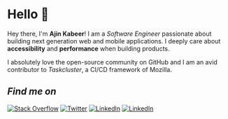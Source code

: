# Hello 👋

Hey there, I'm **Ajin Kabeer**! I am a _Software Engineer_ passionate about building next generation web and mobile applications. I deeply care about **accessibility** and **performance** when building products.

I absolutely love the open-source community on GitHub and I am an avid contributor to _Taskcluster_, a CI/CD framework of Mozilla.

## _Find me on_

[![Stack Overflow](https://img.icons8.com/color/48/000000/stackoverflow.png)](https://stackoverflow.com/users/11459285/ajin-kabeer) [![Twitter](https://img.icons8.com/fluent/48/000000/twitter.png)](http://twitter.com/kabeerajin) [![LinkedIn](https://img.icons8.com/doodle/48/000000/linkedin--v2.png)](https://in.linkedin.com/in/ajinkabeer) [![LinkedIn](https://img.icons8.com/bubbles/50/000000/medium-new.png)](https://medium.com/@ajinkabeer)
